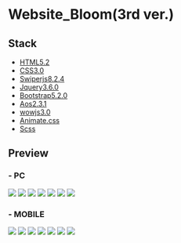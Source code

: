 # Website_Bloom(3rd ver.)

## Stack

-   [HTML5.2](https://html.spec.whatwg.org/)
-   [CSS3.0](https://www.w3.org/TR/CSS/)
-   [Swiperjs8.2.4](https://swiperjs.com/)
-   [Jquery3.6.0](https://jquery.com/)
-   [Bootstrap5.2.0](https://getbootstrap.com/)
-   [Aos2.3.1](https://michalsnik.github.io/aos/)
-   [wowjs3.0](https://wowjs.uk/)
-   [Animate.css](https://animate.style/)
-   [Scss](https://sass-lang.com/)


## Preview

### - PC
<img src="https://github.com/hwang1588/repo_img_src/blob/main/_korfin_namok_1st_ver/pc1.png">
<img src="https://github.com/hwang1588/repo_img_src/blob/main/_korfin_namok_1st_ver/pc2.png">
<img src="https://github.com/hwang1588/repo_img_src/blob/main/_korfin_namok_1st_ver/pc3.png">
<img src="https://github.com/hwang1588/repo_img_src/blob/main/_korfin_namok_1st_ver/pc4.png">
<img src="https://github.com/hwang1588/repo_img_src/blob/main/_korfin_namok_1st_ver/pc5.png">
<img src="https://github.com/hwang1588/repo_img_src/blob/main/_korfin_namok_1st_ver/pc6.png">
<img src="https://github.com/hwang1588/repo_img_src/blob/main/_korfin_namok_1st_ver/pc7.png">

### - MOBILE
<img src="https://github.com/hwang1588/repo_img_src/blob/main/_korfin_namok_1st_ver/mobile1.png">
<img src="https://github.com/hwang1588/repo_img_src/blob/main/_korfin_namok_1st_ver/mobile2.png">
<img src="https://github.com/hwang1588/repo_img_src/blob/main/_korfin_namok_1st_ver/mobile3.png">
<img src="https://github.com/hwang1588/repo_img_src/blob/main/_korfin_namok_1st_ver/mobile4.png">
<img src="https://github.com/hwang1588/repo_img_src/blob/main/_korfin_namok_1st_ver/mobile5.png">
<img src="https://github.com/hwang1588/repo_img_src/blob/main/_korfin_namok_1st_ver/mobile6.png">
<img src="https://github.com/hwang1588/repo_img_src/blob/main/_korfin_namok_1st_ver/mobile7.png">

